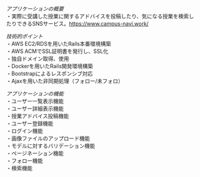 _アプリケーションの概要_    
・実際に受講した授業に関するアドバイスを投稿したり、気になる授業を検索したりできるSNSサービス。https://www.campus-navi.work/

_技術的ポイント_  
・AWS EC2/RDSを用いたRails本番環境構築  
・AWS ACMでSSL証明書を発行し、SSL化  
・独自ドメイン取得、使用  
・Dockerを用いたRails開発環境構築  
・Bootstrapによるレスポンシブ対応  
・Ajaxを用いた非同期処理（フォロー/未フォロ）

_アプリケーションの機能_  
・ユーザー一覧表示機能  
・ユーザー詳細表示機能  
・授業アドバイス投稿機能  
・ユーザー登録機能  
・ログイン機能  
・画像ファイルのアップロード機能  
・モデルに対するバリデーション機能  
・ページネーション機能  
・フォロー機能  
・検索機能
